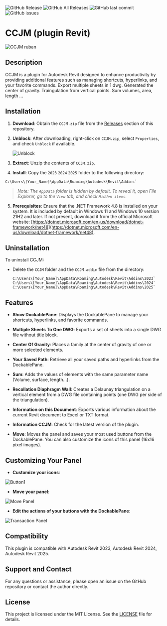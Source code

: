 ![GitHub Release](https://img.shields.io/github/v/release/98juju98/CCJM?include_prereleases&style=flat)
![GitHub All Releases](https://img.shields.io/github/downloads/98juju98/CCJM/total?style=flat)
![GitHub last commit](https://img.shields.io/github/last-commit/98juju98/CCJM?style=flat)
![GitHub issues](https://img.shields.io/github/issues/98juju98/CCJM?style=flat)

# CCJM (plugin Revit)
![CCJM ruban](https://github.com/user-attachments/assets/f2244591-a7f6-4878-9c5e-3871cb36a49d)

## Description

CCJM is a plugin for Autodesk Revit designed to enhance productivity by providing additional features such as managing shortcuts, hyperlinks, and your favorite commands. Export multiple sheets in 1 dwg. Generated the center of gravity. Traingulation from vertical points. Sum volumes, area, length ...

## Installation
1. **Download**: Obtain the `CCJM.zip` file from the [Releases](https://github.com/98juju98/CCJM/releases) section of this repository.

2. **Unblock**: After downloading, right-click on `CCJM.zip`, select `Properties`, and check `Unblock` if available.

   ![Unblock](https://github.com/user-attachments/assets/cc84592a-ba80-4226-8712-c710b2fb59de)

3. **Extract**: Unzip the contents of `CCJM.zip`.

4. **Install**: Copy the `2023` `2024` `2025` folder to the following directory:
  ```
  C:\Users\[Your_Name]\AppData\Roaming\Autodesk\Revit\Addins`
  ```

> *Note: The `AppData` folder is hidden by default. To reveal it, open File Explorer, go to the `View` tab, and check `Hidden items`.*

5. **Prerequisites**: Ensure that the .NET Framework 4.8 is installed on your system. It is included by default in Windows 11 and Windows 10 version 21H2 and later. If not present, download it from the official Microsoft website: [https://dotnet.microsoft.com/en-us/download/dotnet-framework/net48](https://dotnet.microsoft.com/en-us/download/dotnet-framework/net48).
  
## Uninstallation

To uninstall CCJM:

- Delete the `CCJM` folder and the `CCJM.addin` file from the directory:
  
  ```
  C:\Users\[Your_Name]\AppData\Roaming\Autodesk\Revit\Addins\2023`
  C:\Users\[Your_Name]\AppData\Roaming\Autodesk\Revit\Addins\2024`
  C:\Users\[Your_Name]\AppData\Roaming\Autodesk\Revit\Addins\2025`
  ```

## Features

- **Show DockablePane**: Displays the DockablePane to manage your shortcuts, hyperlinks, and favorite commands.

- **Multiple Sheets To One DWG**: Exports a set of sheets into a single DWG file without title block.

- **Center Of Gravity**: Places a family at the center of gravity of one or more selected elements.

- **Your Saved Path**: Retrieve all your saved paths and hyperlinks from the DockablePane.

- **Sum**: Adds the values of elements with the same parameter name (Volume, surface, length...).

- **Recollation Diaphragm Wall**: Creates a Delaunay triangulation on a vertical element from a DWG file containing points (one DWG per side of the triangulation).

- **Information on this Document**: Exports various information about the current Revit document to Excel or TXT format.

- **Information CCJM**: Check for the latest version of the plugin.

- **Move**: Moves the panel and saves your most used buttons from the DockablePane. You can also customize the icons of this panel (16x16 pixel images).


## Customizing Your Panel

- **Customize your icons**:

![Button1](https://github.com/user-attachments/assets/2976d138-f73f-4ee7-97fb-c28294647224)

- **Move your panel**:

![Move Panel](https://github.com/user-attachments/assets/2f5e1042-0d3c-494e-bbef-959431285b0e)

- **Edit the actions of your buttons with the DockablePane**:

![Transaction Panel](https://github.com/user-attachments/assets/9bf6384b-02e2-413f-afe0-ed319363753f)

## Compatibility

This plugin is compatible with Autodesk Revit 2023, Autodesk Revit 2024, Autodesk Revit 2025.

## Support and Contact

For any questions or assistance, please open an issue on the GitHub repository or contact the author directly.

## License

This project is licensed under the MIT License. See the [LICENSE](https://github.com/98juju98/CCJM/blob/main/LICENSE) file for details.


